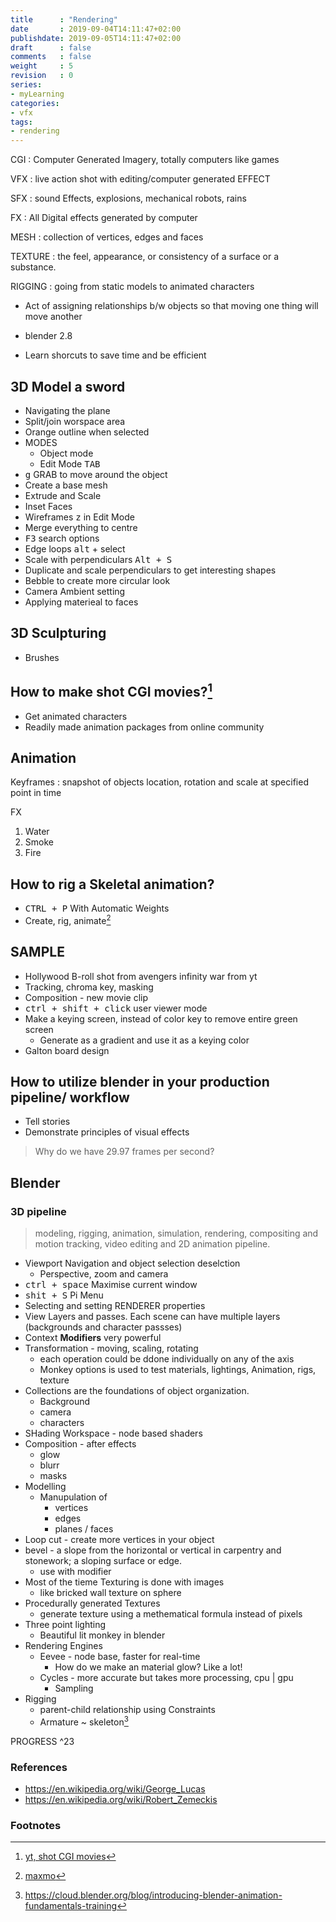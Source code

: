 ```yaml
---
title      : "Rendering"
date       : 2019-09-04T14:11:47+02:00
publishdate: 2019-09-05T14:11:47+02:00
draft      : false
comments   : false
weight     : 5
revision   : 0
series:
- myLearning
categories:
- vfx
tags:
- rendering
---
```


CGI
: Computer Generated Imagery, totally computers like games

VFX
: live action shot with editing/computer generated EFFECT

SFX
: sound Effects, explosions, mechanical robots, rains

FX
: All Digital effects generated by computer

MESH
: collection of vertices, edges and faces

TEXTURE
: the feel, appearance, or consistency of a surface or a substance.

RIGGING
: going from static models to animated characters
* Act of assigning relationships b/w objects so that moving one thing will move another

* blender 2.8
* Learn shorcuts to save time and be efficient

## 3D Model a sword

* Navigating the plane
* Split/join worspace area
* Orange outline when selected
* MODES
  * Object mode
  * Edit Mode <kbd>TAB</kbd>
* <kbd>g</kbd> GRAB to move around the object
* Create a base mesh
* Extrude and Scale
* Inset Faces
* Wireframes <kbd>z</kbd> in Edit Mode
* Merge everything to centre
* <kbd>F3</kbd> search options
* Edge loops <kbd>alt</kbd> + select
* Scale with perpendiculars <kbd>Alt + S</kbd>
* Duplicate and scale perpendiculars to get interesting shapes
* Bebble to create more circular look
* Camera Ambient setting
* Applying materieal to faces

## 3D Sculpturing

* Brushes

## How to make shot CGI movies?[^1]

* Get animated characters
* Readily made animation packages from online community

## Animation

Keyframes
: snapshot of objects location, rotation and scale at specified point in time

FX

1. Water 
2. Smoke
3. Fire

## How to rig a Skeletal animation?

* <kbd>CTRL + P</kbd> With Automatic Weights
* Create, rig, animate[^3]

## SAMPLE

* Hollywood B-roll shot from avengers infinity war from yt
* Tracking, chroma key, masking
* Composition - new movie clip
* <kbd>ctrl + shift + click</kbd> user viewer mode 
* Make a keying screen, instead of color key to remove entire green screen
  * Generate as a gradient and use it as a keying color
* Galton board design


## How to utilize blender in your production pipeline/ workflow

* Tell stories
* Demonstrate principles of visual effects

> Why do we have 29.97 frames per second?

## Blender

### 3D pipeline

> modeling, rigging, animation, simulation, rendering, compositing and motion tracking, video editing and 2D animation pipeline.
 
* Viewport Navigation and object selection deselction
  * Perspective, zoom and camera
* <kbd>ctrl + space</kbd> Maximise current window
* <kbd>shit + S</kbd> Pi Menu
* Selecting and setting RENDERER properties
* View Layers and passes. Each scene can have multiple layers (backgrounds and character passses)
* Context **Modifiers** very  powerful
* Transformation - moving, scaling, rotating
  * each operation could be ddone individually on any of the axis
  * Monkey options is used to test materials, lightings, Animation, rigs, texture
* Collections are the foundations of object organization.
  * Background
  * camera
  * characters
* SHading Workspace - node based shaders
* Composition - after effects
  * glow
  * blurr
  * masks
* Modelling
  * Manupulation of
    * vertices
    * edges
    * planes / faces
* Loop cut - create more vertices in your object
* bevel - a slope from the horizontal or vertical in carpentry and stonework; a sloping surface or edge.
  * use with modifier
* Most of the tieme Texturing is done with images
  * like bricked wall texture on sphere
* Procedurally generated Textures
  * generate texture using a methematical formula instead of pixels
* Three point lighting
  * Beautiful lit monkey in blender
* Rendering Engines
  * Eevee - node base, faster for real-time
    * How do we make an material glow? Like a lot!
  * Cycles - more accurate but takes more processing, cpu | gpu
    * Sampling
* Rigging
  * parent-child relationship using Constraints
  * Armature ~ skeleton[^4]



PROGRESS ^23
### References

* https://en.wikipedia.org/wiki/George_Lucas
* https://en.wikipedia.org/wiki/Robert_Zemeckis


### Footnotes

[^1]: [yt, shot CGI movies](https://www.youtube.com/channel/UCrSvhrtUgpZT3EU0x1Zoy-w)
[^2]: [sketchfab.com](https://sketchfab.com/3d-models/popular)
[^3]: [maxmo](https://www.mixamo.com/#/)
[^4]: https://cloud.blender.org/blog/introducing-blender-animation-fundamentals-training


